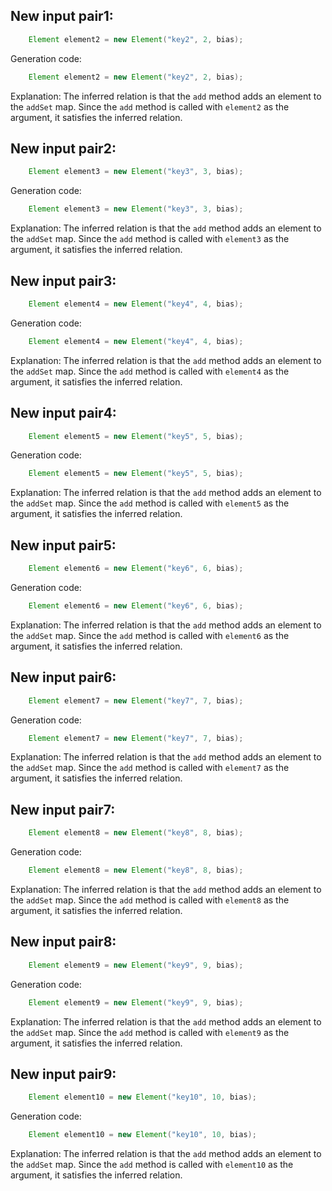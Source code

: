 ## New input pair1:
```java
    Element element2 = new Element("key2", 2, bias);
```
Generation code:
```java
    Element element2 = new Element("key2", 2, bias);
```
Explanation: The inferred relation is that the `add` method adds an element to the `addSet` map. Since the `add` method is called with `element2` as the argument, it satisfies the inferred relation.

## New input pair2:
```java
    Element element3 = new Element("key3", 3, bias);
```
Generation code:
```java
    Element element3 = new Element("key3", 3, bias);
```
Explanation: The inferred relation is that the `add` method adds an element to the `addSet` map. Since the `add` method is called with `element3` as the argument, it satisfies the inferred relation.

## New input pair3:
```java
    Element element4 = new Element("key4", 4, bias);
```
Generation code:
```java
    Element element4 = new Element("key4", 4, bias);
```
Explanation: The inferred relation is that the `add` method adds an element to the `addSet` map. Since the `add` method is called with `element4` as the argument, it satisfies the inferred relation.

## New input pair4:
```java
    Element element5 = new Element("key5", 5, bias);
```
Generation code:
```java
    Element element5 = new Element("key5", 5, bias);
```
Explanation: The inferred relation is that the `add` method adds an element to the `addSet` map. Since the `add` method is called with `element5` as the argument, it satisfies the inferred relation.

## New input pair5:
```java
    Element element6 = new Element("key6", 6, bias);
```
Generation code:
```java
    Element element6 = new Element("key6", 6, bias);
```
Explanation: The inferred relation is that the `add` method adds an element to the `addSet` map. Since the `add` method is called with `element6` as the argument, it satisfies the inferred relation.

## New input pair6:
```java
    Element element7 = new Element("key7", 7, bias);
```
Generation code:
```java
    Element element7 = new Element("key7", 7, bias);
```
Explanation: The inferred relation is that the `add` method adds an element to the `addSet` map. Since the `add` method is called with `element7` as the argument, it satisfies the inferred relation.

## New input pair7:
```java
    Element element8 = new Element("key8", 8, bias);
```
Generation code:
```java
    Element element8 = new Element("key8", 8, bias);
```
Explanation: The inferred relation is that the `add` method adds an element to the `addSet` map. Since the `add` method is called with `element8` as the argument, it satisfies the inferred relation.

## New input pair8:
```java
    Element element9 = new Element("key9", 9, bias);
```
Generation code:
```java
    Element element9 = new Element("key9", 9, bias);
```
Explanation: The inferred relation is that the `add` method adds an element to the `addSet` map. Since the `add` method is called with `element9` as the argument, it satisfies the inferred relation.

## New input pair9:
```java
    Element element10 = new Element("key10", 10, bias);
```
Generation code:
```java
    Element element10 = new Element("key10", 10, bias);
```
Explanation: The inferred relation is that the `add` method adds an element to the `addSet` map. Since the `add` method is called with `element10` as the argument, it satisfies the inferred relation.
